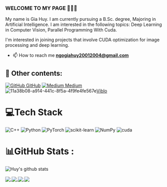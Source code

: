### WELCOME TO MY PAGE 👋👋👋
My name is Gia Huy. I am currently pursuing a B.Sc. degree, Majoring in Artificial Intelligence. I am interested in the following topics: Deep Learning in Computer Vision, Parallel Programming With Cuda.

I'm interested in joining projects that involve CUDA optimization for image processing and deep learning.<br>

- 📫 How to reach me **ngogiahuy20012004@gmail.com**
  
## 🔭  Other contents: 

[![GitHub](https://i.stack.imgur.com/tskMh.png) GitHub](https://github.com/CisMine/)  [![Medium](https://img.shields.io/badge/Medium-12100E?logo=medium&logoColor=white) Medium](https://medium.com/@giahuy04/) ![11a38b08-a914-441c-8f5a-4f9fe4fe567e](https://github.com/CisMine/CisMine/assets/122800932/000ea83e-e538-4dce-a71f-60c0b2f74c5e)[Viblo](https://viblo.asia/u/Giahuy)




# 💻Tech Stack
![C++](https://img.shields.io/badge/c++-%2300599C.svg?style=for-the-badge&logo=c%2B%2B&logoColor=white) ![Python](https://img.shields.io/badge/python-3670A0?style=for-the-badge&logo=python&logoColor=ffdd54) ![PyTorch](https://img.shields.io/badge/PyTorch-%23EE4C2C.svg?style=for-the-badge&logo=PyTorch&logoColor=white) ![scikit-learn](https://img.shields.io/badge/scikit--learn-%23F7931E.svg?style=for-the-badge&logo=scikit-learn&logoColor=white) ![NumPy](https://img.shields.io/badge/numpy-%23013243.svg?style=for-the-badge&logo=numpy&logoColor=white) ![cuda](https://github.com/CisMine/CisMine/assets/122800932/825e1152-f9fb-453c-81e0-1a7f31708da7)



# 📊GitHub Stats :
![Huy's github stats](https://github-readme-stats-git-masterrstaa-rickstaa.vercel.app/api?username=CisMine&show_icons=true&theme=tokyonight&hide=contribs,prs,issues)



<a href="https://github.com/CisMine/Parallel-Computing-Cuda-C/">
  <!-- Change the `github-readme-stats.anuraghazra1.vercel.app` to `github-readme-stats.vercel.app`  -->
  <img align="center" src="https://github-readme-stats.anuraghazra1.vercel.app/api/pin/?username=CisMine&repo=Parallel-Computing-Cuda-C&theme=dracula" />
</a>

<a href="https://github.com/CisMine/Guide-NVIDIA-Tools/">
  <!-- Change the `github-readme-stats.anuraghazra1.vercel.app` to `github-readme-stats.vercel.app`  -->
  <img align="center" src="https://github-readme-stats.anuraghazra1.vercel.app/api/pin/?username=CisMine&repo=Guide-NVIDIA-Tools&theme=highcontrast" />
</a>  

<a href="https://github.com/CisMine/Setup-as-Cuda-programmers/">
  <!-- Change the `github-readme-stats.anuraghazra1.vercel.app` to `github-readme-stats.vercel.app`  -->
  <img align="center" src="https://github-readme-stats.anuraghazra1.vercel.app/api/pin/?username=CisMine&repo=Setup-as-Cuda-programmers&theme=cobalt" />
</a> 

<a href="https://github.com/CisMine/Cuda-image-processing/">
  <!-- Change the `github-readme-stats.anuraghazra1.vercel.app` to `github-readme-stats.vercel.app`  -->
  <img align="center" src="https://github-readme-stats.anuraghazra1.vercel.app/api/pin/?username=CisMine&repo=Cuda-image-processing&theme=gruvbox" />
</a>
